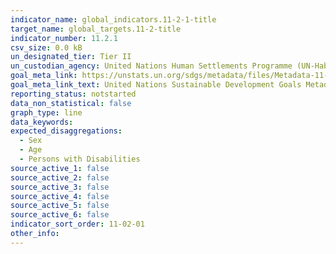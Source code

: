 ```yaml
---
indicator_name: global_indicators.11-2-1-title
target_name: global_targets.11-2-title
indicator_number: 11.2.1
csv_size: 0.0 kB
un_designated_tier: Tier II
un_custodian_agency: United Nations Human Settlements Programme (UN-Habitat)
goal_meta_link: https://unstats.un.org/sdgs/metadata/files/Metadata-11-02-01.pdf
goal_meta_link_text: United Nations Sustainable Development Goals Metadata (PDF 247 KB)
reporting_status: notstarted
data_non_statistical: false
graph_type: line
data_keywords:
expected_disaggregations:
  - Sex
  - Age
  - Persons with Disabilities
source_active_1: false
source_active_2: false
source_active_3: false
source_active_4: false
source_active_5: false
source_active_6: false
indicator_sort_order: 11-02-01
other_info: 
---
```

